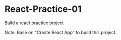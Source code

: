 # React-Practice-01
Build a react practice project

Note:
Base on "Create React App" to build this project.
